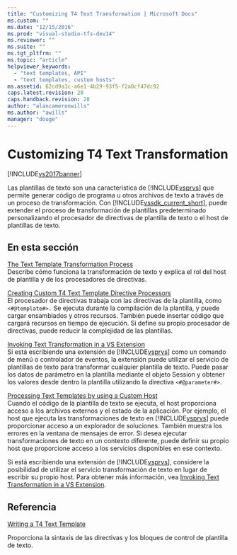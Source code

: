 ```yaml
---
title: "Customizing T4 Text Transformation | Microsoft Docs"
ms.custom: ""
ms.date: "12/15/2016"
ms.prod: "visual-studio-tfs-dev14"
ms.reviewer: ""
ms.suite: ""
ms.tgt_pltfrm: ""
ms.topic: "article"
helpviewer_keywords: 
  - "text templates, API"
  - "text templates, custom hosts"
ms.assetid: 62cd9a3c-a6e1-4b29-93f5-f2a0cf47dc92
caps.latest.revision: 28
caps.handback.revision: 28
author: "alancameronwills"
ms.author: "awills"
manager: "douge"
---
```

# Customizing T4 Text Transformation
[!INCLUDE[vs2017banner](../code-quality/includes/vs2017banner.md)]

Las plantillas de texto son una característica de [!INCLUDE[vsprvs](../code-quality/includes/vsprvs_md.md)] que permite generar código de programa u otros archivos de texto a través de un proceso de transformación.  Con [!INCLUDE[vssdk_current_short](../modeling/includes/vssdk_current_short_md.md)], puede extender el proceso de transformación de plantillas predeterminado personalizando el procesador de directivas de plantilla de texto o el host de plantillas de texto.  
  
## En esta sección  
 [The Text Template Transformation Process](../modeling/the-text-template-transformation-process.md)  
 Describe cómo funciona la transformación de texto y explica el rol del host de plantilla y de los procesadores de directivas.  
  
 [Creating Custom T4 Text Template Directive Processors](../modeling/creating-custom-t4-text-template-directive-processors.md)  
 El procesador de directivas trabaja con las directivas de la plantilla, como `<#@template#>.` Se ejecuta durante la compilación de la plantilla, y puede cargar ensamblados y otros recursos.  También puede insertar código que cargará recursos en tiempo de ejecución.  Si define su propio procesador de directivas, puede reducir la complejidad de las plantillas.  
  
 [Invoking Text Transformation in a VS Extension](../modeling/invoking-text-transformation-in-a-vs-extension.md)  
 Si está escribiendo una extensión de [!INCLUDE[vsprvs](../code-quality/includes/vsprvs_md.md)] como un comando de menú o controlador de eventos, la extensión puede utilizar el servicio de plantillas de texto para transformar cualquier plantilla de texto.  Puede pasar los datos de parámetro en la plantilla mediante el objeto Session y obtener los valores desde dentro la plantilla utilizando la directiva `<#@parameter#>`.  
  
 [Processing Text Templates by using a Custom Host](../modeling/processing-text-templates-by-using-a-custom-host.md)  
 Cuando el código de la plantilla de texto se ejecuta, el host proporciona acceso a los archivos externos y el estado de la aplicación.  Por ejemplo, el host que ejecuta las transformaciones de texto en [!INCLUDE[vsprvs](../code-quality/includes/vsprvs_md.md)] puede proporcionar acceso a un explorador de soluciones.  También muestra los errores en la ventana de mensajes de error.  Si desea ejecutar transformaciones de texto en un contexto diferente, puede definir su propio host que proporcione acceso a los servicios disponibles en ese contexto.  
  
 Si está escribiendo una extensión de [!INCLUDE[vsprvs](../code-quality/includes/vsprvs_md.md)], considere la posibilidad de utilizar el servicio transformación de texto en lugar de escribir su propio host.  Para obtener más información, vea [Invoking Text Transformation in a VS Extension](../modeling/invoking-text-transformation-in-a-vs-extension.md).  
  
## Referencia  
 [Writing a T4 Text Template](../modeling/writing-a-t4-text-template.md)  
  
 Proporciona la sintaxis de las directivas y los bloques de control de plantilla de texto.